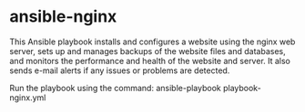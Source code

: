 # ansible-nginx

This Ansible playbook installs and configures a website using the nginx web server, sets up and manages backups of the website files and databases, and monitors the performance and health of the website and server. It also sends e-mail alerts if any issues or problems are detected.


Run the playbook using the command: 
ansible-playbook playbook-nginx.yml
